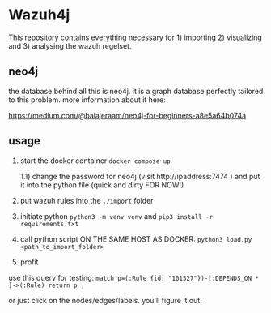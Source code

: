 # Wazuh4j
This repository contains everything necessary for 1) importing 2) visualizing and 3) analysing the wazuh regelset.  

## neo4j
the database behind all this is neo4j. it is a graph database perfectly tailored to this problem. more information about it here: 

https://medium.com/@balajeraam/neo4j-for-beginners-a8e5a64b074a


## usage
1) start the docker container `docker compose up`

    1.1) change the password for neo4j (visit http://ipaddress:7474 ) and put it into the python file (quick and dirty FOR NOW!)
    
2) put wazuh rules into the `./import` folder 
3) initiate python `python3 -m venv venv` and `pip3 install -r requirements.txt` 
4) call python script ON THE SAME HOST AS DOCKER: `python3 load.py <path_to_import_folder>` 
5) profit 


use this query for testing: ` match p=(:Rule {id: "101527"})-[:DEPENDS_ON * ]->(:Rule) return p ; `

or just click on the nodes/edges/labels. you'll figure it out. 